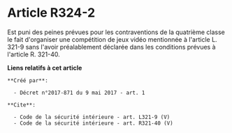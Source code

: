 # Article R324-2

Est puni des peines prévues pour les contraventions de la quatrième classe le fait d'organiser une compétition de jeux vidéo
mentionnée à l'article L. 321-9 sans l'avoir préalablement déclarée dans les conditions prévues à l'article R. 321-40.

**Liens relatifs à cet article**

	**Créé par**:

	  - Décret n°2017-871 du 9 mai 2017 - art. 1

	**Cite**:

	  - Code de la sécurité intérieure - art. L321-9 (V)
	  - Code de la sécurité intérieure - art. R321-40 (V)
